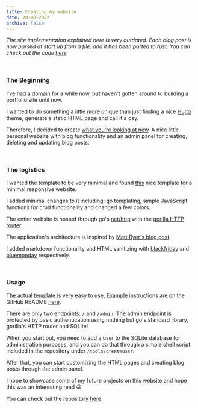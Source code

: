 ```yaml
---
title: Creating my website
date: 28-08-2022
archive: false
---
```


_The site implementation explained here is very outdated. Each blog post is now_
_parsed at start up from a file, and it has been ported to rust. You can check_
_out the code [here](https://github.com/vilhelmbergsoe/sb)_

<br/>

### The Beginning

I've had a domain for a while now, but haven't gotten around to building a
portfolio site until now.

I wanted to do something a little more unique than just finding a nice
[Hugo](https://gohugo.io/) theme, generate a static HTML page and call it a day.

Therefore, I decided to create [what you're looking at
now](https://github.com/vilhelmbergsoe/sb/). A nice little personal website with
blog functionality and an admin panel for creating, deleting and updating blog
posts.

<br/>

### The logistics

I wanted the template to be very minimal and found [this](https://minwiz.com/)
nice template for a minimal responsive website.

I added minimal changes to it including: go templating, simple JavaScript
functions for crud functionality and changed a few colors.

The entire website is hosted through go's
[net/http](https://pkg.go.dev/net/http/) with the [gorilla HTTP
router](https://github.com/gorilla/mux/).

The application's architecture is inspired by [Matt Ryer's blog
post](https://pace.dev/blog/2018/05/09/how-I-write-http-services-after-eight-years.html).

I added markdown functionality and HTML sanitizing with
[blackfriday](https://github.com/russross/blackfriday/) and
[bluemonday](https://github.com/microcosm-cc/bluemonday) respectively.

<br/>

### Usage

The actual template is very easy to use. Example instructions are on the GitHub
README [here](https://github.com/vilhelmbergsoe/sb/).

There are only two endpoints: `/` and `/admin`. The admin endpoint is protected
by basic authentication using nothing but go's standard library, gorilla's HTTP
router and SQLite!

When you start out, you need to add a user to the SQLite database for
administration purposes, and you can do that through a simple shell script
included in the repository under `/tools/createuser`.

After that, you can start customizing the HTML pages and creating blog posts
through the admin panel.

I hope to showcase some of my future projects on this website and hope this was
an interesting read 😀

You can check out the repository [here](https://github.com/vilhelmbergsoe/sb/).
